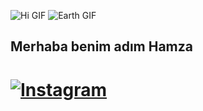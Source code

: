 ![Hi GIF](https://github.com/TheDudeThatCode/TheDudeThatCode/raw/master/Assets/Hi.gif)
 ![Earth GIF](https://github.com/TheDudeThatCode/TheDudeThatCode/raw/master/Assets/Earth.gif)

##       Merhaba benim adım Hamza




# [![Instagram](https://img.shields.io/badge/Instagram-Follow-blue)](https://www.instagram.com/hamza6038_0/)
